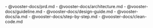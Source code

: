 

<vooster-docs>
- @vooster-docs/prd.md
- @vooster-docs/architecture.md
- @vooster-docs/guideline.md
- @vooster-docs/design-guide.md
- @vooster-docs/ia.md
- @vooster-docs/step-by-step.md
- @vooster-docs/clean-code.md
</vooster-docs>
